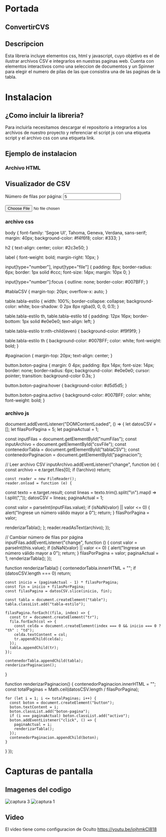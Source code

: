 # Portada
## ConvertirCVS

## Descripcion
Esta libreria incluye elementos css, html y javascript, cuyo objetivo es el de ilustrar archivos CSV e integrarlos en nuestras paginas web. Cuenta con elementos interactivos como una seleccion de documentos y un Spinner para elegir el numero de pilas de las que consistira una de las paginas de la tabla.

# Instalacion

## ¿Como incluir la libreria?
Para incluirla necesitamos descargar el repositorio a integrarlos a los archivos de nuestro proyecto y referenciar el script js con una etiqueta script y el archivo css con una etiqueta link.

## Ejemplo de instalacion 

### Archivo HTML

<!DOCTYPE html>
<html lang="es">
<head>
  <meta charset="UTF-8">
  <title>Tabla desde CSV</title>
  <link href="css/tabla.css" rel="stylesheet">  
</head>
<body>
  <h2>Visualizador de CSV</h2>
  <label>Número de filas por página:</label>
  <input type="number" id="numFilas" min="1" value="5">
  <br><br>
  <input type="file" id="csvFile" accept=".csv">
  <div id="tablaCSV"></div>
  <div id="paginacion"></div>

  <script src="js/CSV.js"></script>
</body>
</html>


### archivo css

body {
  font-family: 'Segoe UI', Tahoma, Geneva, Verdana, sans-serif;
  margin: 40px;
  background-color: #f4f6f8;
  color: #333;
}

h2 {
  text-align: center;
  color: #2c3e50;
}

label {
  font-weight: bold;
  margin-right: 10px;
}

input[type="number"],
input[type="file"] {
  padding: 8px;
  border-radius: 6px;
  border: 1px solid #ccc;
  font-size: 14px;
  margin: 10px 0;
}

input[type="number"]:focus {
  outline: none;
  border-color: #007BFF;
}

#tablaCSV {
  margin-top: 20px;
  overflow-x: auto;
}

table.tabla-estilo {
  width: 100%;
  border-collapse: collapse;
  background-color: white;
  box-shadow: 0 2px 8px rgba(0, 0, 0, 0.1);
}

table.tabla-estilo th,
table.tabla-estilo td {
  padding: 12px 16px;
  border-bottom: 1px solid #e0e0e0;
  text-align: left;
}

table.tabla-estilo tr:nth-child(even) {
  background-color: #f9f9f9;
}

table.tabla-estilo th {
  background-color: #007BFF;
  color: white;
  font-weight: bold;
}

#paginacion {
  margin-top: 20px;
  text-align: center;
}

button.boton-pagina {
  margin: 0 4px;
  padding: 8px 14px;
  font-size: 14px;
  border: none;
  border-radius: 6px;
  background-color: #e0e0e0;
  cursor: pointer;
  transition: background-color 0.3s;
}

button.boton-pagina:hover {
  background-color: #d5d5d5;
}

button.boton-pagina.activo {
  background-color: #007BFF;
  color: white;
  font-weight: bold;
}

### archivo js

document.addEventListener("DOMContentLoaded", () => {
  let datosCSV = [];
  let filasPorPagina = 5;
  let paginaActual = 1;

  const inputFilas = document.getElementById("numFilas");
  const inputArchivo = document.getElementById("csvFile");
  const contenedorTabla = document.getElementById("tablaCSV");
  const contenedorPaginacion = document.getElementById("paginacion");

  // Leer archivo CSV
  inputArchivo.addEventListener("change", function (e) {
    const archivo = e.target.files[0];
    if (!archivo) return;

    const reader = new FileReader();
    reader.onload = function (e) {
  const texto = e.target.result;
  const lineas = texto.trim().split("\n").map(l => l.split(","));
  datosCSV = lineas;
  paginaActual = 1;

  const valor = parseInt(inputFilas.value);
  if (isNaN(valor) || valor <= 0) {
    alert("Ingrese un número válido mayor a 0");
    return;
  }
  filasPorPagina = valor;

  renderizarTabla();
};
    reader.readAsText(archivo);
  });

  // Cambiar número de filas por página
  inputFilas.addEventListener("change", function () {
    const valor = parseInt(this.value);
    if (isNaN(valor) || valor <= 0) {
      alert("Ingrese un número válido mayor a 0");
      return;
    }
    filasPorPagina = valor;
    paginaActual = 1;
    renderizarTabla();
  });

  function renderizarTabla() {
    contenedorTabla.innerHTML = "";
    if (datosCSV.length === 0) return;

    const inicio = (paginaActual - 1) * filasPorPagina;
    const fin = inicio + filasPorPagina;
    const filasPagina = datosCSV.slice(inicio, fin);

    const tabla = document.createElement("table");
    tabla.classList.add("tabla-estilo");

    filasPagina.forEach((fila, index) => {
      const tr = document.createElement("tr");
      fila.forEach(col => {
        const celda = document.createElement(index === 0 && inicio === 0 ? "th" : "td");
        celda.textContent = col;
        tr.appendChild(celda);
      });
      tabla.appendChild(tr);
    });

    contenedorTabla.appendChild(tabla);
    renderizarPaginacion();
  }

  function renderizarPaginacion() {
    contenedorPaginacion.innerHTML = "";
    const totalPaginas = Math.ceil(datosCSV.length / filasPorPagina);

    for (let i = 1; i <= totalPaginas; i++) {
      const boton = document.createElement("button");
      boton.textContent = i;
      boton.classList.add("boton-pagina");
      if (i === paginaActual) boton.classList.add("activo");
      boton.addEventListener("click", () => {
        paginaActual = i;
        renderizarTabla();
      });
      contenedorPaginacion.appendChild(boton);
    }
  }
});

# Capturas de pantalla 
## Imagenes del codigo
![captura 3](https://github.com/user-attachments/assets/032c6e52-dffc-4aff-80b1-2c564f020564)
![captura 1](https://github.com/user-attachments/assets/0a3e98d2-578e-41cd-8174-d42e723bc9d2)
 
## Video
El video tiene como configuracion de Oculto
https://youtu.be/iojhmkCI818



